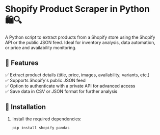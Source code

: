 # Shopify Product Scraper in Python 🛍️🔍  

A Python script to extract products from a Shopify store using the Shopify API or the public JSON feed. Ideal for inventory analysis, data automation, or price and availability monitoring.  

## 🚀 Features  
✅ Extract product details (title, price, images, availability, variants, etc.)  
✅ Supports Shopify's public JSON feed  
✅ Option to authenticate with a private API for advanced access  
✅ Save data in CSV or JSON format for further analysis  

## 🔧 Installation  
1. Install the required dependencies:  
   ```bash
   pip install shopify pandas
